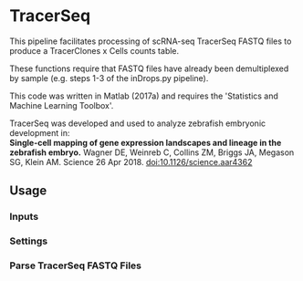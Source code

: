 TracerSeq
=========

This pipeline facilitates processing of scRNA-seq TracerSeq FASTQ files to produce a TracerClones x Cells counts table.  

These functions require that FASTQ files have already been demultiplexed by sample (e.g. steps 1-3 of the inDrops.py pipeline).

This code was written in Matlab (2017a) and requires the 'Statistics and Machine Learning Toolbox'.

TracerSeq was developed and used to analyze zebrafish embryonic development in:  
**Single-cell mapping of gene expression landscapes and lineage in the zebrafish embryo.**  Wagner DE, Weinreb C, Collins ZM, Briggs JA, Megason SG, Klein AM. Science 26 Apr 2018. [doi:10.1126/science.aar4362](http://science.sciencemag.org/content/early/2018/04/25/science.aar4362)


## Usage ##

### Inputs ###

### Settings ###

### Parse TracerSeq FASTQ Files ###











